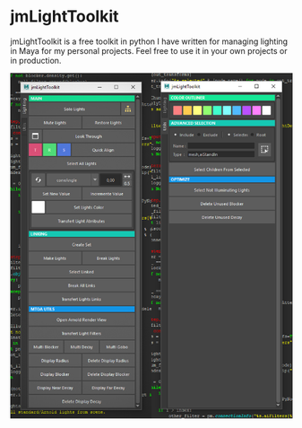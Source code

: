# jmLightToolkit
jmLightToolkit is a free toolkit in python I have written for managing lighting in Maya for my personal projects. Feel free to use it in your own projects or in production.

![jmLightToolkit UI](https://github.com/JsnMertens/jmLightToolkit/blob/master/images/ui_screen.jpg)
